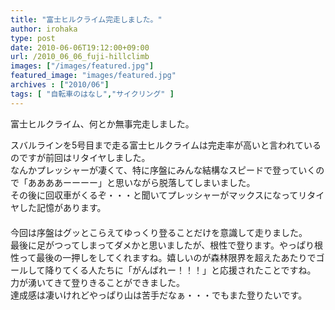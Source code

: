 ```yaml
---
title: "富士ヒルクライム完走しました。"
author: irohaka
type: post
date: 2010-06-06T19:12:00+09:00
url: /2010_06_06_fuji-hillclimb
images: ["/images/featured.jpg"]
featured_image: "images/featured.jpg"
archives : ["2010/06"]
tags: [ "自転車のはなし","サイクリング" ]
---
```


富士ヒルクライム、何とか無事完走しました。
 <!--more-->

スバルラインを5号目まで走る富士ヒルクライムは完走率が高いと言われているのですが前回はリタイヤしました。  
なんかプレッシャーが凄くて、特に序盤にみんな結構なスピードで登っていくので「ああああーーーー」と思いながら脱落してしまいました。  
その後に回収車がくるぞ・・・と聞いてプレッシャーがマックスになってリタイヤした記憶があります。  
　  
今回は序盤はグッとこらえてゆっくり登ることだけを意識して走りました。  
最後に足がつってしまってダメかと思いましたが、根性で登ります。やっぱり根性って最後の一押しをしてくれますね。嬉しいのが森林限界を超えたあたりでゴールして降りてくる人たちに「がんばれー！！！」と応援されたことですね。  
力が湧いてきて登りきることができました。  
達成感は凄いけれどやっぱり山は苦手だなぁ・・・でもまた登りたいです。  